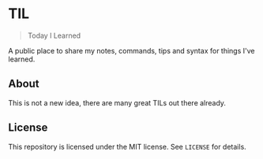 # TIL

> Today I Learned

A public place to share my notes, commands, tips and syntax for things I've learned.

## About

This is not a new idea, there are many great TILs out there already.

## License

This repository is licensed under the MIT license. See `LICENSE` for details.

